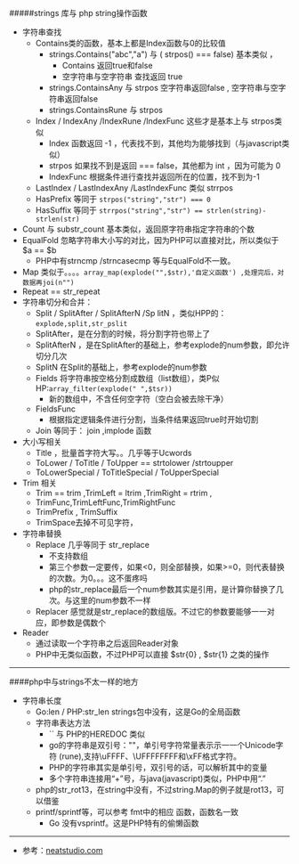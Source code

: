 #####strings 库与 php string操作函数

* 字符串查找
    * Contains类的函数，基本上都是Index函数与0的比较值
        * strings.Contains("abc","a") 与  ( strpos() === false) 基本类似 ，
            * Contains 返回true和false 
            * 空字符串与空字符串 查找返回 true
        * strings.ContainsAny 与 strpos 空字符串返回false , 空字符串与空字符串返回false
        * strings.ContainsRune 与 strpos       
    * Index / IndexAny /IndexRune /IndexFunc 这些才是基本上与 strpos类似  
        * Index 函数返回 -1 ，代表找不到，其他均为能够找到（与javascript类似）
        * strpos 如果找不到是返回 === false，其他都为 int ，因为可能为 0
        * IndexFunc 根据条件进行查找并返回所在的位置，找不到为-1
    * LastIndex / LastIndexAny /LastIndexFunc 类似 strrpos    
    * HasPrefix 等同于 `strpos("string","str") === 0`
    * HasSuffix 等同于 `strrpos("string","str") == strlen(string)-strlen(str)    `             
* Count 与 substr_count 基本类似，返回原字符串指定字符串的个数
* EqualFold 忽略字符串大小写的对比，因为PHP可以直接对比，所以类似于 $a == $b
    * PHP中有strncmp /strncasecmp 等与EqualFold不一致。     
* Map 类似于。。。。`array_map(explode("",$str),'自定义函数') ,处理完后，对数据再joi(n"")`
* Repeat == str_repeat
* 字符串切分和合并：
    * Split / SplitAfter / SplitAfterN /Sp    litN ，类似HPP的：`explode,split,str_pslit`
    * SplitAfter，是在分割的时候，将分割字符也带上了
    * SplitAfterN ，是在SplitAfter的基础上，参考explode的num参数，即允许切分几次
    * SplitN 在Split的基础上，参考explode的num参数
    * Fields 将字符串按空格分割成数组（list数组），类P似HP:`array_filter(explode(" ",$tsr))`
        * 新的数组中，不含任何空字符（空白会被去除干净）
    * FieldsFunc 
        * 根据指定逻辑条件进行分割，当条件结果返回true时开始切割    
    * Join 等同于： join ,implode 函数
* 大小写相关
    * Title ，批量首字符大写。。几乎等于Ucwords
    * ToLower / ToTitle / ToUpper  == strtolower /strtoupper
    * ToLowerSpecial / ToTitleSpecial / ToUpperSpecial 
* Trim 相关
    * Trim == trim ,TrimLeft = ltrim ,TrimRight = rtrim , 
    * TrimFunc,TrimLeftFunc,TrimRightFunc
    * TrimPrefix , TrimSuffix
    * TrimSpace去掉不可见字符，
* 字符串替换
    * Replace 几乎等同于 str_replace
        * 不支持数组
        * 第三个参数一定要传，如果<0，则全部替换，如果>=0，则代表替换的次数。为0。。。这不蛋疼吗
        * php的str_replace最后一个num参数其实是引用，是计算你替换了几次。与这里的num参数不一样
    * Replacer 感觉就是str_replace的数组版。不过它的参数要能够一一对应，即参数是偶数个    
* Reader 
    * 通过读取一个字符串之后返回Reader对象
    * PHP中无类似函数，不过PHP可以直接 $str{0} , $str{1} 之类的操作

---        
####php中与strings不太一样的地方
* 字符串长度
    * Go:len / PHP:str_len strings包中没有，这是Go的全局函数 
    * 字符串表达方法
        * `` 与 PHP的HEREDOC 类似
        * go的字符串是双引号：""，单引号字符常量表⽰示⼀一个Unicode字符 (rune),支持\uFFFF、\UFFFFFFFF和\xFF格式字符。
        * PHP的字符串其实是单引号，双引号的话，可以解析其中的变量
        * 多个字符串连接用“+”号，与java(javascript)类似，PHP中用“.”
    * php的str_rot13，在string中没有，不过string.Map的例子就是rot13，可以借鉴
    * printf/sprintf等，可以参考 fmt中的相应 函数，函数名一致
        * Go 没有vsprintf。这是PHP特有的偷懒函数
        
---        
    
* 参考：[neatstudio.com](http://neatstudio.com)    

        
    
    
